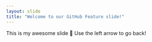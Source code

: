 ```yaml
---
layout: slide
title: "Welcome to our GitHub Feature slide!"
---
```

This is my awesome slide :tada:
Use the left arrow to go back!
